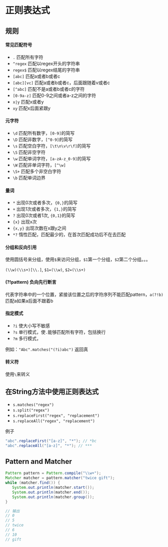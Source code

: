 # 正则表达式


## 规则

#### 常见匹配符号

+ `.` 匹配所有字符
+ `^regex` 匹配以regex开头的字符串
+ `regex$` 匹配以regex结尾的字符串
+ `[abc]` 匹配a或者b或者c
+ `[abc][vc]` 匹配a或者b或者c，后面跟随着v或者c
+ `[^abc]` 匹配不是a或者b或者c的字符
+ `[0-9a-z]` 匹配0-9之间或者a-z之间的字符
+ `x|y` 匹配x或者y
+ `xy` 匹配x后面紧跟y


#### 元字符

+ `\d` 匹配所有数字，`[0-9]`的简写
+ `\D` 匹配非数字，`[^0-9]`的简写
+ `\s` 匹配空白字符，`[\t\n\v\r\f]`的简写
+ `\S` 匹配非空字符
+ `\w` 匹配单词字符，`[a-zA-z_0-9]`的简写
+ `\W` 匹配非单词字符，`[^\w]`
+ `\S+` 匹配多个非空白字符
+ `\b` 匹配单词边界

#### 量词

+ `*` 出现0次或者多次，`{0,}`的简写
+ `+` 出现1次或者多次，`{1,}`的简写
+ `?` 出现0次或者1次, `{0,1}`的简写
+ `{x}` 出现x次
+ `{x,y}` 出现次数在x跟y之间
+ `*?` 惰性匹配，匹配最少的，在首次匹配成功后不在去匹配

#### 分组和反向引用

使用圆括号来分组，使用`$`来访问分组，`$1`第一个分组，`$2`第二个分组。。。

`(\\w)(\\s+)[\\.]`, `$1=(\\w)`, `$2=(\\s+)`

#### (?!pattern) 负向先行断言

代表字符串中的一个位置，紧接该位置之后的字符序列不能匹配pattern，`a(?!b)` 匹配a如果a后面不跟着b


#### 指定模式

+ `?i` 使大小写不敏感
+ `?s` 单行模式，使`.`能够匹配所有字符，包括换行
+ `?m` 多行模式，

例如：`"Abc".matches("(?i)abc")` 返回真

#### 转义符

使用`\`来转义


## 在String方法中使用正则表达式

+ `s.matches("regex")`
+ `s.split("regex")`
+ `s.replaceFirst("regex", "replacement")`
+ `s.replaceAll("regex", "replacement")`

例子
```java
"abc".replaceFirst("[a-z]", "*"); // *bc
"abc".replaceAll("[a-z]", "*"); // ***
```

## Pattern and Matcher

```java
Pattern pattern = Pattern.compile("\\w+");
Matcher matcher = pattern.matcher("twice gift");
while (matcher.find()) {
   System.out.println(matcher.start());
   System.out.println(matcher.end());
   System.out.println(matcher.group());
}

// 输出
// 0
// 5
// twice
// 6
// 10
// gift
```
